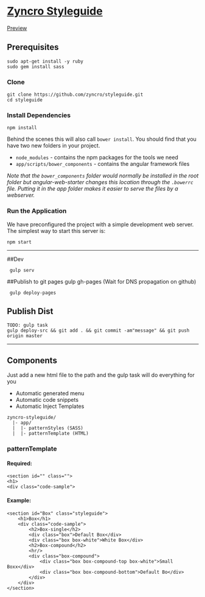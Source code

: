 
# [Zyncro Styleguide](http://zyncro.github.io/styleguide/#/styleguide)
[Preview](http://zyncro.github.io/styleguide/#/styleguide)

## Prerequisites


```
sudo apt-get install -y ruby
sudo gem install sass
```

### Clone

```
git clone https://github.com/zyncro/styleguide.git
cd styleguide
```

### Install Dependencies

```
npm install
```

Behind the scenes this will also call `bower install`.  You should find that you have two new
folders in your project.

* `node_modules` - contains the npm packages for the tools we need
* `app/scripts/bower_components` - contains the angular framework files

*Note that the `bower_components` folder would normally be installed in the root folder but
angular-web-starter changes this location through the `.bowerrc` file.  Putting it in the app folder makes
it easier to serve the files by a webserver.*

### Run the Application

We have preconfigured the project with a simple development web server.  The simplest way to start
this server is:

```
npm start
```

---

##Dev
```
 gulp serv
```

##Publish to git pages gulp gh-pages (Wait for DNS propagation on github)
```
 gulp deploy-pages
```

## Publish Dist
```
TODO: gulp task
gulp deploy-src && git add . && git commit -am"message" && git push origin master
```

---

## Components
Just add a new html file to the path and the gulp task will do everything for you
- Automatic generated menu
- Automatic code snippets
- Automatic Inject Templates

```
zyncro-styleguide/
  |- app/
  |  |- patternStyles (SASS)
  |  |- patternTemplate (HTML)
```

### patternTemplate

#### Required:
```
<section id="" class="">
<h1>
<div class="code-sample">
```

#### Example:

```
<section id="Box" class="styleguide">
    <h1>Box</h1>
    <div class="code-sample">
        <h2>Box-single</h2>
        <div class="box">Default Box</div>
        <div class="box box-white">White Box</div>
        <h2>Box-compound</h2>
        <hr/>
        <div class="box-compound">
            <div class="box box-compound-top box-white">Small Boxx</div>
            <div class="box box-compound-bottom">Default Bo</div>
        </div>
    </div>
</section>
```


